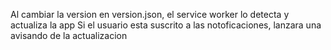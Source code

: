 Al cambiar la version en version.json, el service worker lo detecta y actualiza la app
Si el usuario esta suscrito a las notoficaciones, lanzara una avisando de la actualizacion
